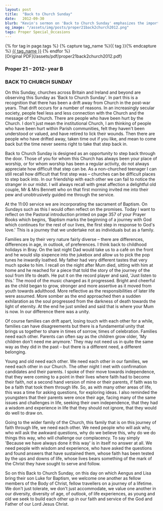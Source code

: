 ```yaml
---
layout: post
title:  "Back to Church Sunday"
date:   2012-09-30
blurb: "Kevin's sermon on 'Back to Church Sunday' emphasizes the importance of community and belonging within the church family. He reflects on the diverse nature of families and the church, and the need for both young and old to support each other in faith. The sermon also includes a personal anecdote about the impact of a kind couple on Kevin's own journey back to church."
og_image: "/assets/img/posts/proper21back2church2012.png"
tags: Proper Special_Occasions
---    
```

<div class="tag-pills">
  {% for tag in page.tags %}
    {% capture tag_name %}{{ tag }}{% endcapture %}
    <a href="{{ site.baseurl }}/tag/{{ tag_name }}" class="tag-pill">{{ tag_name }}</a>
  {% endfor %}
</div>
[Original PDF](/assets/pdf/proper21back2church2012.pdf)

### Proper 21 – 2012- year B
### BACK TO CHURCH SUNDAY

On this Sunday, churches across Britain and Ireland and beyond are observing this Sunday as 'Back to Church Sunday'. In part this is a recognition that there has been a drift away from Church in the post-war years. That drift occurs for a number of reasons. In an increasingly secular society, people feel less and less connection with the Church and the message of the Church. There are people who have been hurt by the Church. I don't just mean the institutional Church, I am thinking of people who have been hurt within Parish communities, felt they haven't been understood or valued, and have retired to lick their wounds. Then there are people who have drifted away, taken time out if you like, and mean to come back but the time never seems right to take that step back in.

Back to Church Sunday is designed as an opportunity to step back through the door. Those of you for whom this Church has always been your place of worship, or for whom worship has been a regular activity, do not always appreciate how difficult that step can be. As a non-churched teenager I can still recall how difficult that first step was – churches can be difficult places to step back into. In our friendship with each other we can fail to notice the stranger in our midst. I will always recall with great affection a delightful old couple, Mr & Mrs Bennett who on that first morning invited me into their pew and unobtrusively guided me through the service.

At the 11:00 service we are incorporating the sacrament of Baptism. On Sundays such as this I would often reflect on the promises. Today I want to reflect on the Pastoral introduction printed on page 357 of your Prayer Books which begins, 'Baptism marks the beginning of a journey with God which continues for the rest of our lives, the first step in response to God's love.' This is a journey that we undertake not as individuals but as a family.

Families are by their very nature fairly diverse – there are differences, differences in age, in outlook, of preferences. I think back to childhood holidays in Bray. On the last night Dad would take us to a café on the front and he would slip sixpence into the jukebox and allow us to pick the pop tunes he inwardly loathed. My father had very different tastes that very much spoke to him. I recall on the night after Mum died, sitting with him at home and he reached for a piece that told the story of the journey of the soul from life to death. He put it on the record player and said, 'Just listen to this.' The mood of the music changed as it progressed. Bright and cheerful as the child began to grow, stronger and more assertive as it moved from youth towards adulthood. More reflective as the responsibilities of later life were assumed. More somber as the end approached then a sudden exhilaration as the soul progressed from the darkness of death towards the light of eternity. At the end he just smiled and said that is where your Mum is now. In our difference there was a unity.

Of course families can drift apart, losing touch with each other for a while, families can have disagreements but there is a fundamental unity that brings us together to share in times of sorrow, times of celebration. Families need each other. Parents can often say as the children grow older, 'My children don't need me anymore.' They may not need us in quite the same way as they did in the past – but there is a different need, a different belonging.

Young and old need each other. We need each other in our families, we need each other in our Church. The other night I met with confirmation candidates and their parents. I spoke of their move towards independence, that they were coming to a point in their lives where faith had to become their faith, not a second hand version of mine or their parents, if faith was to be a faith that took them through life. So, as with many other areas of life, this was a time for asking questions, for exploring ideas. I also reminded the youngsters that their parents were once their age, facing many of the same issues and challenges in life, seeking their own independence, that they had a wisdom and experience in life that they should not ignore, that they would do well to draw on.

Going to the wider family of the Church, this family that is on this journey of faith through life, we need each other. We need people who will ask why, who will ask the awkward questions, why do we believe this, why do we do things this way, who will challenge our complacency. To say simply 'Because we have always done it this way' is in itself no answer at all. We need people with wisdom and experience, who have asked the questions and found answers that have sustained them, whose faith has been tested by the ups and downs of life, whose lives bears something of the mark of the Christ they have sought to serve and follow.

So on this Back to Church Sunday, on this day on which Aengus and Lisa bring their son Luke for Baptism, we welcome one another as fellow members of the Body of Christ, fellow travellers on a journey of a lifetime. We don't just tolerate, we don't just accommodate, we value one another in our diversity, diversity of age, of outlook, of life experiences, as young and old we seek to build each other up in our faith and service of the God and Father of our Lord Jesus Christ.
